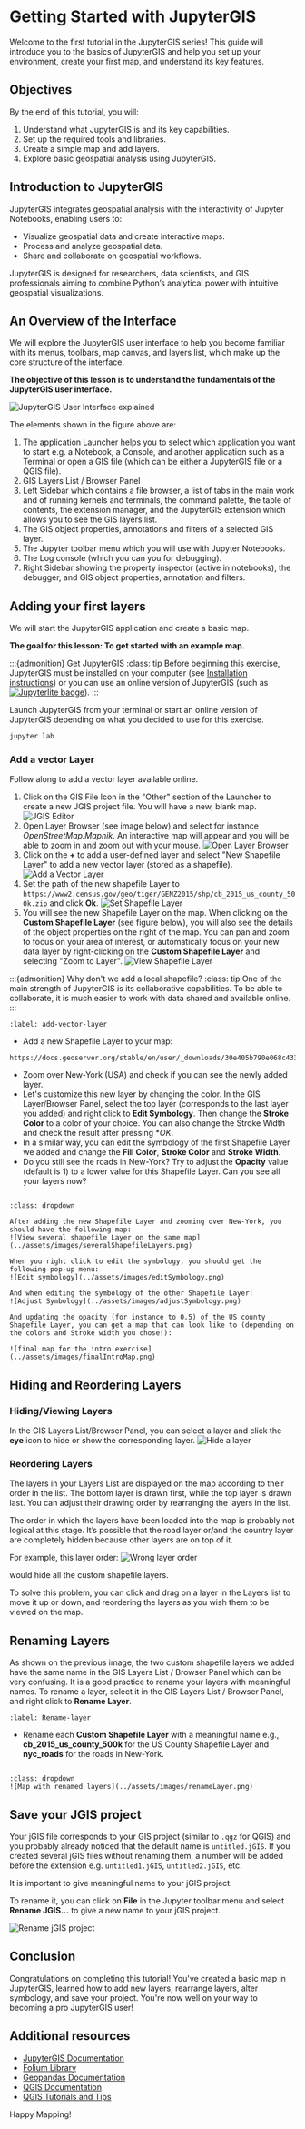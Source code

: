 # Getting Started with JupyterGIS

Welcome to the first tutorial in the JupyterGIS series! This guide will introduce you to the basics of JupyterGIS and help you set up your environment, create your first map, and understand its key features.

## Objectives

By the end of this tutorial, you will:

1. Understand what JupyterGIS is and its key capabilities.
2. Set up the required tools and libraries.
3. Create a simple map and add layers.
4. Explore basic geospatial analysis using JupyterGIS.

## Introduction to JupyterGIS

JupyterGIS integrates geospatial analysis with the interactivity of Jupyter Notebooks, enabling users to:

- Visualize geospatial data and create interactive maps.
- Process and analyze geospatial data.
- Share and collaborate on geospatial workflows.

JupyterGIS is designed for researchers, data scientists, and GIS professionals aiming to combine Python’s analytical power with intuitive geospatial visualizations.

## An Overview of the Interface

We will explore the JupyterGIS user interface to help you become familiar with its menus, toolbars, map canvas, and layers list, which make up the core structure of the interface.

**The objective of this lesson is to understand the fundamentals of the JupyterGIS user interface.**

![JupyterGIS User Interface explained](../assets/images/jupyterGIS_interface.png)

The elements shown in the figure above are:

1. The application Launcher helps you to select which application you want to start e.g. a Notebook, a Console, and another application such as a Terminal or open a GIS file (which can be either a JupyterGIS file or a QGIS file).
2. GIS Layers List / Browser Panel
3. Left Sidebar which contains a file browser, a list of tabs in the main work and of running kernels and terminals, the command palette, the table of contents, the extension manager, and the JupyterGIS extension which allows you to see the GIS layers list.
4. The GIS object properties, annotations and filters of a selected GIS layer.
5. The Jupyter toolbar menu which you will use with Jupyter Notebooks.
6. The Log console (which you can you for debugging).
7. Right Sidebar showing the property inspector (active in notebooks), the debugger, and GIS object properties, annotation and filters.

## Adding your first layers

We will start the JupyterGIS application and create a basic map.

**The goal for this lesson: To get started with an example map.**

:::{admonition} Get JupyterGIS
:class: tip
Before beginning this exercise, JupyterGIS must be installed on your computer (see [Installation instructions](https://geojupyter.github.io/jupytergis/install.html)) or you can use an online version of JupyterGIS (such as [![Jupyterlite badge](https://jupyterlite.rtfd.io/en/latest/_static/badge.svg)](https://geojupyter.github.io/jupytergis/lite/lab/index.html?path=france_hiking.jGIS/)).
:::

Launch JupyterGIS from your terminal or start an online version of JupyterGIS depending on what you decided to use for this exercise.

```bash
jupyter lab
```

### Add a vector Layer

Follow along to add a vector layer available online.

1. Click on the GIS File Icon in the "Other" section of the Launcher to create a new JGIS project file. You will have a new, blank map.
   ![JGIS Editor](../assets/images/JGIS_editor.png)
2. Open Layer Browser (see image below) and select for instance _OpenStreetMap.Mapnik_. An interactive map will appear and you will be able to zoom in and zoom out with your mouse.
   ![Open Layer Browser](../assets/images/OpenLayerBrowser.png)
3. Click on the **+** to add a user-defined layer and select "New Shapefile Layer" to add a new vector layer (stored as a shapefile).
   ![Add a Vector Layer](../assets/images/addVectorLayer.png)
4. Set the path of the new shapefile Layer to `https://www2.census.gov/geo/tiger/GENZ2015/shp/cb_2015_us_county_500k.zip` and click **Ok**.
   ![Set Shapefile Layer](../assets/images/CreateShapefileLayer.png)
5. You will see the new Shapefile Layer on the map. When clicking on the **Custom Shapefile Layer** (see figure below), you will also see the details of the object properties on the right of the map. You can pan and zoom to focus on your area of interest, or automatically focus on your new data layer by right-clicking on the **Custom Shapefile Layer** and selecting "Zoom to Layer".
   ![View Shapefile Layer](../assets/images/viewShapefileLayer.png)

:::{admonition} Why don't we add a local shapefile?
:class: tip
One of the main strength of JupyterGIS is its collaborative capabilities. To be able to collaborate, it is much easier to work with data shared and available online.
:::

```{exercise-start}
:label: add-vector-layer
```

- Add a new Shapefile Layer to your map:

```
https://docs.geoserver.org/stable/en/user/_downloads/30e405b790e068c43354367cb08e71bc/nyc_roads.zip
```

- Zoom over New-York (USA) and check if you can see the newly added layer.
- Let's customize this new layer by changing the color. In the GIS Layer/Browser Panel, select the top layer (corresponds to the last layer you added) and right click to **Edit Symbology**. Then change the **Stroke Color** to a color of your choice. You can also change the Stroke Width and check the result after pressing \*_OK_.
- In a similar way, you can edit the symbology of the first Shapefile Layer we added and change the **Fill Color**, **Stroke Color** and **Stroke Width**.
- Do you still see the roads in New-York? Try to adjust the **Opacity** value (default is 1) to a lower value for this Shapefile Layer. Can you see all your layers now?

```{exercise-end}

```

```{solution} add-vector-layer
:class: dropdown

After adding the new Shapefile Layer and zooming over New-York, you should have the following map:
![View several shapefile Layer on the same map](../assets/images/severalShapefileLayers.png)

When you right click to edit the symbology, you should get the following pop-up menu:
![Edit symbology](../assets/images/editSymbology.png)

And when editing the symbology of the other Shapefile Layer:
![Adjust Symbology](../assets/images/adjustSymbology.png)

And updating the opacity (for instance to 0.5) of the US county Shapefile Layer, you can get a map that can look like to (depending on the colors and Stroke width you chose!):

![final map for the intro exercise](../assets/images/finalIntroMap.png)
```

## Hiding and Reordering Layers

### Hiding/Viewing Layers

In the GIS Layers List/Browser Panel, you can select a layer and click the **eye** icon to hide or show the corresponding layer.
![Hide a layer](../assets/images/hideLayer.png)

### Reordering Layers

The layers in your Layers List are displayed on the map according to their order in the list. The bottom layer is drawn first, while the top layer is drawn last. You can adjust their drawing order by rearranging the layers in the list.

The order in which the layers have been loaded into the map is probably not logical at this stage. It’s possible that the road layer or/and the country layer are completely hidden because other layers are on top of it.

For example, this layer order:
![Wrong layer order](../assets/images/wrongLayerOrder.png)

would hide all the custom shapefile layers.

To solve this problem, you can click and drag on a layer in the Layers list to move it up or down, and reordering the layers as you wish them to be viewed on the map.

## Renaming Layers

As shown on the previous image, the two custom shapefile layers we added have the same name in the GIS Layers List / Browser Panel which can be very confusing.
It is a good practice to rename your layers with meaningful names. To rename a layer, select it in the GIS Layers List / Browser Panel, and right click to **Rename Layer**.

```{exercise-start}
:label: Rename-layer
```

- Rename each **Custom Shapefile Layer** with a meaningful name e.g., **cb_2015_us_county_500k** for the US County Shapefile Layer and **nyc_roads** for the roads in New-York.

```{exercise-end}

```

```{solution} Rename-layer
:class: dropdown
![Map with renamed layers](../assets/images/renameLayer.png)
```

## Save your JGIS project

Your jGIS file corresponds to your GIS project (similar to `.qgz` for QGIS) and you probably already noticed that the default name is `untitled.jGIS`. If you created several jGIS files without renaming them, a number will be added before the extension e.g. `untitled1.jGIS`, `untitled2.jGIS`, etc.

It is important to give meaningful name to your jGIS project.

To rename it, you can click on **File** in the Jupyter toolbar menu and select **Rename JGIS...** to give a new name to your jGIS project.

![Rename jGIS project](../assets/images/renamejGIS.png)

## Conclusion

Congratulations on completing this tutorial! You've created a basic map in JupyterGIS, learned how to add new layers, rearrange layers, alter symbology, and save your project. You're now well on your way to becoming a pro JupyterGIS user!

## Additional resources

- [JupyterGIS Documentation](https://geojupyter.github.io/jupytergis)
- [Folium Library](https://python-visualization.github.io/folium/latest/)
- [Geopandas Documentation](https://geopandas.org/en/stable/docs.html)
- [QGIS Documentation](https://www.qgis.org)
- [QGIS Tutorials and Tips](https://www.qgistutorials.com/en/index.html)

Happy Mapping!
